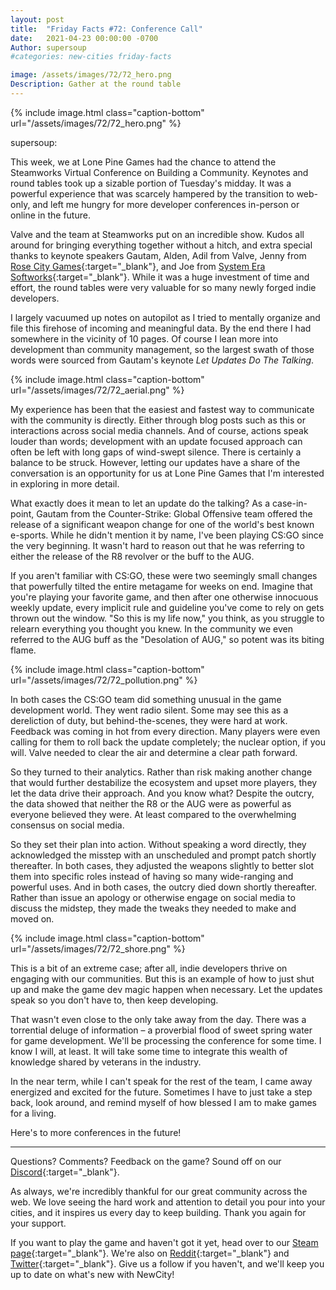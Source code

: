 ```yaml
---
layout: post
title:  "Friday Facts #72: Conference Call"
date:   2021-04-23 00:00:00 -0700
Author: supersoup
#categories: new-cities friday-facts

image: /assets/images/72/72_hero.png
Description: Gather at the round table
---
```


{% include image.html class="caption-bottom"
  url="/assets/images/72/72_hero.png"
%}


supersoup:

This week, we at Lone Pine Games had the chance to attend the Steamworks Virtual Conference on Building a Community. Keynotes and round tables took up a sizable portion of Tuesday's midday. It was a powerful experience that was scarcely hampered by the transition to web-only, and left me hungry for more developer conferences in-person or online in the future. 

Valve and the team at Steamworks put on an incredible show. Kudos all around for bringing everything together without a hitch, and extra special thanks to keynote speakers Gautam, Alden, Adil from Valve, Jenny from [Rose City Games]{:target="_blank"}, and Joe from [System Era Softworks]{:target="_blank"}. While it was a huge investment of time and effort, the round tables were very valuable for so many newly forged indie developers. 

I largely vacuumed up notes on autopilot as I tried to mentally organize and file this firehose of incoming and meaningful data. By the end there I had somewhere in the vicinity of 10 pages. Of course I lean more into development than community management, so the largest swath of those words were sourced from Gautam's keynote *Let Updates Do The Talking*. 


{% include image.html class="caption-bottom"
  url="/assets/images/72/72_aerial.png"
%}


My experience has been that the easiest and fastest way to communicate with the community is directly. Either through blog posts such as this or interactions across social media channels. And of course, actions speak louder than words; development with an update focused approach can often be left with long gaps of wind-swept silence. There is certainly a balance to be struck. However, letting our updates have a share of the conversation is an opportunity for us at Lone Pine Games that I'm interested in exploring in more detail. 

What exactly does it mean to let an update do the talking? As a case-in-point, Gautam from the Counter-Strike: Global Offensive team offered the release of a significant weapon change for one of the world's best known e-sports. While he didn't mention it by name, I've been playing CS:GO since the very beginning. It wasn't hard to reason out that he was referring to either the release of the R8 revolver or the buff to the AUG. 

If you aren't familiar with CS:GO, these were two seemingly small changes that powerfully tilted the entire metagame for weeks on end. Imagine that you're playing your favorite game, and then after one otherwise innocuous weekly update, every implicit rule and guideline you've come to rely on gets thrown out the window. "So this is my life now," you think, as you struggle to relearn everything you thought you knew. In the community we even referred to the AUG buff as the "Desolation of AUG," so potent was its biting flame. 


{% include image.html class="caption-bottom"
  url="/assets/images/72/72_pollution.png"
%}


In both cases the CS:GO team did something unusual in the game development world. They went radio silent. Some may see this as a dereliction of duty, but behind-the-scenes, they were hard at work. Feedback was coming in hot from every direction. Many players were even calling for them to roll back the update completely; the nuclear option, if you will. Valve needed to clear the air and determine a clear path forward. 

So they turned to their analytics. Rather than risk making another change that would further destabilize the ecosystem and upset more players, they let the data drive their approach. And you know what? Despite the outcry, the data showed that neither the R8 or the AUG were as powerful as everyone believed they were. At least compared to the overwhelming consensus on social media. 

So they set their plan into action. Without speaking a word directly, they acknowledged the misstep with an unscheduled and prompt patch shortly thereafter. In both cases, they adjusted the weapons slightly to better slot them into specific roles instead of having so many wide-ranging and powerful uses. And in both cases, the outcry died down shortly thereafter. Rather than issue an apology or otherwise engage on social media to discuss the midstep, they made the tweaks they needed to make and moved on.


{% include image.html class="caption-bottom"
  url="/assets/images/72/72_shore.png"
%}

This is a bit of an extreme case; after all, indie developers thrive on engaging with our communities. But this is an example of how to just shut up and make the game dev magic happen when necessary. Let the updates speak so you don't have to, then keep developing. 

That wasn't even close to the only take away from the day. There was a torrential deluge of information – a proverbial flood of sweet spring water for game development. We'll be processing the conference for some time. I know I will, at least. It will take some time to integrate this wealth of knowledge shared by veterans in the industry. 

In the near term, while I can't speak for the rest of the team, I came away energized and excited for the future. Sometimes I have to just take a step back, look around, and remind myself of how blessed I am to make games for a living. 

Here's to more conferences in the future! 


---

Questions? Comments? Feedback on the game? Sound off on our [Discord]{:target="_blank"}.

As always, we're incredibly thankful for our great community across the web. We love seeing the hard work and attention to detail you pour into your cities, and it inspires us every day to keep building. Thank you again for your support.

If you want to play the game and haven't got it yet, head over to our [Steam page]{:target="_blank"}. We're also on [Reddit]{:target="_blank"} and [Twitter]{:target="_blank"}. Give us a follow if you haven't, and we'll keep you up to date on what's new with NewCity!


[Rose City Games]: https://www.rosecitygames.com/
[System Era Softworks]: https://systemera.net/
[Discord]:  http://discord.gg/cz6t4J5
[Steam page]: https://store.steampowered.com/app/1067860/NewCity/
[Reddit]: https://www.reddit.com/r/NewCity
[Twitter]: https://twitter.com/lone_pine_games


